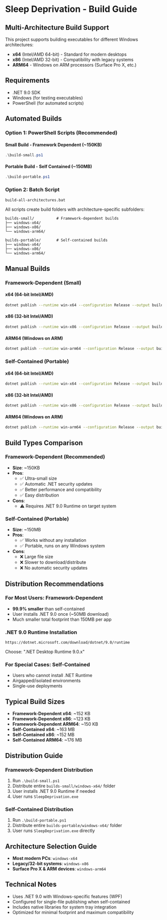 # Sleep Deprivation - Build Guide

## Multi-Architecture Build Support

This project supports building executables for different Windows architectures:

- **x64** (Intel/AMD 64-bit) - Standard for modern desktops
- **x86** (Intel/AMD 32-bit) - Compatibility with legacy systems  
- **ARM64** - Windows on ARM processors (Surface Pro X, etc.)

## Requirements

- .NET 9.0 SDK
- Windows (for testing executables)
- PowerShell (for automated scripts)

## Automated Builds

### Option 1: PowerShell Scripts (Recommended)

#### Small Build - Framework Dependent (~150KB)
```powershell
.\build-small.ps1
```

#### Portable Build - Self Contained (~150MB)
```powershell
.\build-portable.ps1
```

### Option 2: Batch Script
```cmd
build-all-architectures.bat
```

All scripts create build folders with architecture-specific subfolders:
```
builds-small/          # Framework-dependent builds
├── windows-x64/
├── windows-x86/
└── windows-arm64/

builds-portable/       # Self-contained builds  
├── windows-x64/
├── windows-x86/
└── windows-arm64/
```

## Manual Builds

### Framework-Dependent (Small)

#### x64 (64-bit Intel/AMD)
```bash
dotnet publish --runtime win-x64 --configuration Release --output builds-small/windows-x64 --self-contained false
```

#### x86 (32-bit Intel/AMD) 
```bash
dotnet publish --runtime win-x86 --configuration Release --output builds-small/windows-x86 --self-contained false
```

#### ARM64 (Windows on ARM)
```bash
dotnet publish --runtime win-arm64 --configuration Release --output builds-small/windows-arm64 --self-contained false
```

### Self-Contained (Portable)

#### x64 (64-bit Intel/AMD)
```bash
dotnet publish --runtime win-x64 --configuration Release --output builds-portable/windows-x64 --self-contained true
```

#### x86 (32-bit Intel/AMD)
```bash
dotnet publish --runtime win-x86 --configuration Release --output builds-portable/windows-x86 --self-contained true
```

#### ARM64 (Windows on ARM)
```bash
dotnet publish --runtime win-arm64 --configuration Release --output builds-portable/windows-arm64 --self-contained true
```

## Build Types Comparison

### Framework-Dependent (Recommended)
- **Size**: ~150KB
- **Pros**:
  - ✅ Ultra-small size
  - ✅ Automatic .NET security updates
  - ✅ Better performance and compatibility
  - ✅ Easy distribution
- **Cons**:
  - ⚠️ Requires .NET 9.0 Runtime on target system

### Self-Contained (Portable)
- **Size**: ~150MB
- **Pros**:
  - ✅ Works without any installation
  - ✅ Portable, runs on any Windows system
- **Cons**:
  - ❌ Large file size
  - ❌ Slower to download/distribute
  - ❌ No automatic security updates

## Distribution Recommendations

### For Most Users: Framework-Dependent
- **99.9% smaller** than self-contained
- User installs .NET 9.0 once (~50MB download)
- Much smaller total footprint than 150MB per app

### .NET 9.0 Runtime Installation
```
https://dotnet.microsoft.com/download/dotnet/9.0/runtime
```
Choose: ".NET Desktop Runtime 9.0.x"

### For Special Cases: Self-Contained
- Users who cannot install .NET Runtime
- Airgapped/isolated environments
- Single-use deployments

## Typical Build Sizes

- **Framework-Dependent x64**: ~152 KB
- **Framework-Dependent x86**: ~123 KB
- **Framework-Dependent ARM64**: ~150 KB
- **Self-Contained x64**: ~163 MB
- **Self-Contained x86**: ~152 MB
- **Self-Contained ARM64**: ~176 MB

## Distribution Guide

### Framework-Dependent Distribution
1. Run `.\build-small.ps1`
2. Distribute entire `builds-small/windows-x64/` folder
3. User installs .NET 9.0 Runtime if needed
4. User runs `SleepDeprivation.exe`

### Self-Contained Distribution
1. Run `.\build-portable.ps1`
2. Distribute entire `builds-portable/windows-x64/` folder  
3. User runs `SleepDeprivation.exe` directly

## Architecture Selection Guide

- **Most modern PCs**: `windows-x64`
- **Legacy/32-bit systems**: `windows-x86`
- **Surface Pro X & ARM devices**: `windows-arm64`

## Technical Notes

- Uses .NET 9.0 with Windows-specific features (WPF)
- Configured for single-file publishing when self-contained
- Includes native libraries for system tray integration
- Optimized for minimal footprint and maximum compatibility